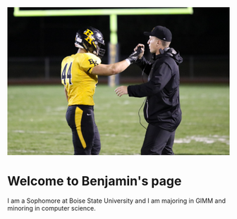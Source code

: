 
<img src="https://github.com/BCK44/Profile/blob/master/P.jpg" width="800"  />


# Welcome to Benjamin's page

I am a Sophomore at Boise State University and I am majoring in GIMM and minoring in computer science. 


